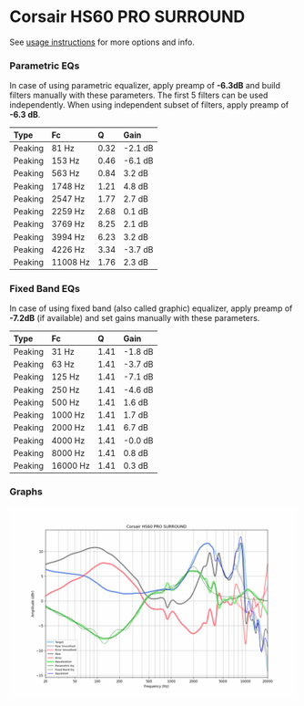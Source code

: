 # Corsair HS60 PRO SURROUND
See [usage instructions](https://github.com/jaakkopasanen/AutoEq#usage) for more options and info.

### Parametric EQs
In case of using parametric equalizer, apply preamp of **-6.3dB** and build filters manually
with these parameters. The first 5 filters can be used independently.
When using independent subset of filters, apply preamp of **-6.3 dB**.

| Type    | Fc       |    Q | Gain    |
|:--------|:---------|:-----|:--------|
| Peaking | 81 Hz    | 0.32 | -2.1 dB |
| Peaking | 153 Hz   | 0.46 | -6.1 dB |
| Peaking | 563 Hz   | 0.84 | 3.2 dB  |
| Peaking | 1748 Hz  | 1.21 | 4.8 dB  |
| Peaking | 2547 Hz  | 1.77 | 2.7 dB  |
| Peaking | 2259 Hz  | 2.68 | 0.1 dB  |
| Peaking | 3769 Hz  | 8.25 | 2.1 dB  |
| Peaking | 3994 Hz  | 6.23 | 3.2 dB  |
| Peaking | 4226 Hz  | 3.34 | -3.7 dB |
| Peaking | 11008 Hz | 1.76 | 2.3 dB  |

### Fixed Band EQs
In case of using fixed band (also called graphic) equalizer, apply preamp of **-7.2dB**
(if available) and set gains manually with these parameters.

| Type    | Fc       |    Q | Gain    |
|:--------|:---------|:-----|:--------|
| Peaking | 31 Hz    | 1.41 | -1.8 dB |
| Peaking | 63 Hz    | 1.41 | -3.7 dB |
| Peaking | 125 Hz   | 1.41 | -7.1 dB |
| Peaking | 250 Hz   | 1.41 | -4.6 dB |
| Peaking | 500 Hz   | 1.41 | 1.6 dB  |
| Peaking | 1000 Hz  | 1.41 | 1.7 dB  |
| Peaking | 2000 Hz  | 1.41 | 6.7 dB  |
| Peaking | 4000 Hz  | 1.41 | -0.0 dB |
| Peaking | 8000 Hz  | 1.41 | 0.8 dB  |
| Peaking | 16000 Hz | 1.41 | 0.3 dB  |

### Graphs
![](./Corsair%20HS60%20PRO%20SURROUND.png)